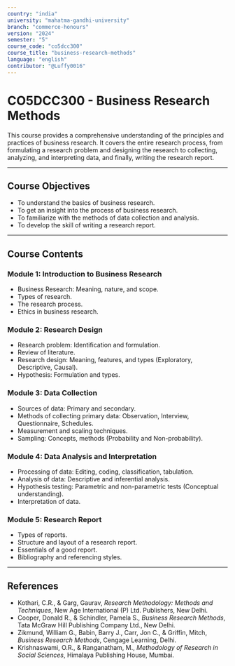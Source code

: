 ```yaml
---
country: "india"
university: "mahatma-gandhi-university"
branch: "commerce-honours"
version: "2024"
semester: "5"
course_code: "co5dcc300"
course_title: "business-research-methods"
language: "english"
contributor: "@Luffy0016"
---
```

# CO5DCC300 - Business Research Methods

This course provides a comprehensive understanding of the principles and practices of business research. It covers the entire research process, from formulating a research problem and designing the research to collecting, analyzing, and interpreting data, and finally, writing the research report.

---
## Course Objectives

* To understand the basics of business research.
* To get an insight into the process of business research.
* To familiarize with the methods of data collection and analysis.
* To develop the skill of writing a research report.

---
## Course Contents

### Module 1: Introduction to Business Research 
* Business Research: Meaning, nature, and scope.
* Types of research.
* The research process.
* Ethics in business research.

### Module 2: Research Design 
* Research problem: Identification and formulation.
* Review of literature.
* Research design: Meaning, features, and types (Exploratory, Descriptive, Causal).
* Hypothesis: Formulation and types.

### Module 3: Data Collection  
* Sources of data: Primary and secondary.
* Methods of collecting primary data: Observation, Interview, Questionnaire, Schedules.
* Measurement and scaling techniques.
* Sampling: Concepts, methods (Probability and Non-probability).

### Module 4: Data Analysis and Interpretation  
* Processing of data: Editing, coding, classification, tabulation.
* Analysis of data: Descriptive and inferential analysis.
* Hypothesis testing: Parametric and non-parametric tests (Conceptual understanding).
* Interpretation of data.

### Module 5: Research Report  
* Types of reports.
* Structure and layout of a research report.
* Essentials of a good report.
* Bibliography and referencing styles.

---
## References
* Kothari, C.R., & Garg, Gaurav, *Research Methodology: Methods and Techniques*, New Age International (P) Ltd. Publishers, New Delhi.
* Cooper, Donald R., & Schindler, Pamela S., *Business Research Methods*, Tata McGraw Hill Publishing Company Ltd., New Delhi.
* Zikmund, William G., Babin, Barry J., Carr, Jon C., & Griffin, Mitch, *Business Research Methods*, Cengage Learning, Delhi.
* Krishnaswami, O.R., & Ranganatham, M., *Methodology of Research in Social Sciences*, Himalaya Publishing House, Mumbai.